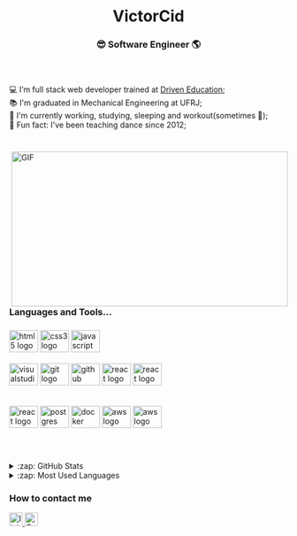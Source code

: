 
<div align="center">
  <h1>VictorCid</h1>
  <h3>😎 Software Engineer 🌎</h3><br>
</div>


###

<p align="left">
💻 I’m full stack web developer trained at <a target="_blank" href="https://www.linkedin.com/school/driven-education">Driven Education</a>;<br>
📚 I'm graduated in Mechanical Engineering at UFRJ;<br>
🌱 I'm currently working, studying, sleeping and workout(sometimes 💪);<br>
🎲 Fun fact: I've been teaching dance since 2012;<br>
<br>

###

<img align="right" alt="GIF" src="https://blog.bsource.com.br/assets/img/programador.gif" width="500" height="280" />

<h3 align="left">Languages and Tools...</h3>

###

<div align="left">
  <img src="https://cdn.jsdelivr.net/gh/devicons/devicon/icons/html5/html5-original.svg" height="40" width="52" alt="html5 logo"  />
  <img src="https://cdn.jsdelivr.net/gh/devicons/devicon/icons/css3/css3-original.svg" height="40" width="52" alt="css3 logo"  />
  <img src="https://cdn.jsdelivr.net/gh/devicons/devicon/icons/javascript/javascript-original.svg" height="40" width="52" alt="javascript logo"  />
  <br>
  <br>
  <img src="https://cdn.jsdelivr.net/gh/devicons/devicon/icons/visualstudio/visualstudio-plain.svg" height="40" width="52" alt="visualstudio logo"  />
  <img src="https://cdn.jsdelivr.net/gh/devicons/devicon/icons/git/git-original.svg" height="40" width="52" alt="git logo"  />
  <img src="https://cdn.jsdelivr.net/gh/devicons/devicon/icons/github/github-original.svg" height="40" width="52" alt="github logo"  />
  <img src="https://cdn.jsdelivr.net/gh/devicons/devicon/icons/react/react-original.svg" height="40" width="52" alt="react logo"  />
  <img src="https://cdn.jsdelivr.net/gh/devicons/devicon/icons/mongodb/mongodb-original.svg" height="40" width="52" alt="react logo"  />
  
</div>
<br>
  <br>

<div align="left">
  <img src="https://cdn.jsdelivr.net/gh/devicons/devicon/icons/react/react-original.svg" height="40" width="52" alt="react logo"  />
  <img src="https://www.vectorlogo.zone/logos/postgresql/postgresql-icon.svg" height="40" width="52" alt="postgres logo"  />
  <img src="https://www.vectorlogo.zone/logos/docker/docker-icon.svg" height="40" width="52" alt="docker logo"  />
  <img src="https://www.vectorlogo.zone/logos/amazon_aws/amazon_aws-ar21.svg" height="40" width="52" alt="aws logo"  />
  <img src="https://camo.githubusercontent.com/fd37a0ed465d6e14411705324a0d21739377f54ab6d0ae146c68fca8777e16c7/68747470733a2f2f63646e2e6a7364656c6976722e6e65742f67682f64657669636f6e732f64657669636f6e2f69636f6e732f6a6573742f6a6573742d706c61696e2e737667" height="40" width="52" alt="aws logo"  />
  
</div>

###

###
<br>
<br>
<details>
  <summary>:zap: GitHub Stats</summary>

  <img align="left" alt="Victor's GitHub Stats" src="https://github-readme-stats.vercel.app/api?username=VictorHugoCid&show_icons=true&hide_border=true" />

</details>

<details>
  <summary>:zap: Most Used Languages</summary>

<img align="left" alt="Victor's GitHub Top Languages" src="https://github-readme-stats.vercel.app/api/top-langs/?username=VictorHugoCid" />

</details>

<h3 align="left">How to contact me</h3>

<a href="https://www.linkedin.com/in/victorcid/" target="_blank">
    <img src="https://img.shields.io/static/v1?message=LinkedIn&logo=linkedin&label=&color=0077B5&logoColor=white&labelColor=&style=for-the-badge" height="24" alt="linkedin logo"  />
  </a>
  <a href="mailto:victorcidpereira@gmail.com" target="_blank">
    <img src="https://img.shields.io/static/v1?message=victorcidpereira@gmail.com&logo=Gmail&label=&color=B02C3A&logoColor=white&labelColor=&style=for-the-badge" height="24" alt="Gmail logo"  />
  </a>


###


